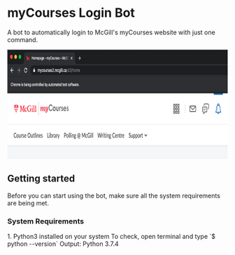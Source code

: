 # myCourses Login Bot
A bot to automatically login to McGill's myCourses website with just one command.

<img src="https://github.com/talha-riaz/myCourses-LoginBot/blob/dev/img/img1.png" height="250" width="800">

<h2> Getting started </h2> 
Before you can start using the bot, make sure all the system requirements are being met.

<h3> System Requirements </h3>
1. Python3 installed on your system
To check, open terminal and type
`$ python --version`
Output: Python 3.7.4

